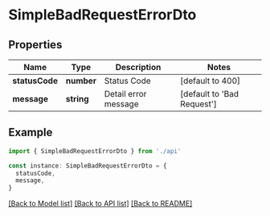 # SimpleBadRequestErrorDto

## Properties

| Name           | Type       | Description          | Notes                      |
| -------------- | ---------- | -------------------- | -------------------------- |
| **statusCode** | **number** | Status Code          | [default to 400]           |
| **message**    | **string** | Detail error message | [default to 'Bad Request'] |

## Example

```typescript
import { SimpleBadRequestErrorDto } from './api'

const instance: SimpleBadRequestErrorDto = {
  statusCode,
  message,
}
```

[[Back to Model list]](../README.md#documentation-for-models) [[Back to API list]](../README.md#documentation-for-api-endpoints) [[Back to README]](../README.md)

